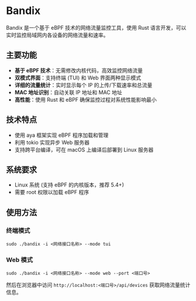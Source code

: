# Bandix

Bandix 是一个基于 eBPF 技术的网络流量监控工具，使用 Rust 语言开发，可以实时监控局域网内各设备的网络流量和速率。

## 主要功能

- **基于 eBPF 技术**：无需修改内核代码，高效监控网络流量
- **双模式界面**：支持终端 (TUI) 和 Web 界面两种显示模式
- **详细的流量统计**：实时显示每个 IP 的上传/下载速率和总流量
- **MAC 地址识别**：自动关联 IP 地址和 MAC 地址
- **高性能**：使用 Rust 和 eBPF 确保监控过程对系统性能影响最小

## 技术特点

- 使用 aya 框架实现 eBPF 程序加载和管理
- 利用 tokio 实现异步 Web 服务器
- 支持跨平台编译，可在 macOS 上编译后部署到 Linux 服务器

## 系统要求

- Linux 系统 (支持 eBPF 的内核版本，推荐 5.4+)
- 需要 root 权限以加载 eBPF 程序

## 使用方法

### 终端模式
```shell
sudo ./bandix -i <网络接口名称> --mode tui
```

### Web 模式
```shell
sudo ./bandix -i <网络接口名称> --mode web --port <端口号>
```
然后在浏览器中访问 `http://localhost:<端口号>/api/devices` 获取网络流量统计信息。